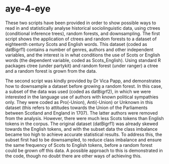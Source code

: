 # aye-4-eye

These two scripts have been provided in order to show possible ways to read in and statistically analyse historical sociolinguistic data,
using ctrees (conditional inference trees), random forests, and downsampling. The first script shows the application of ctrees and random forests to a
dataset of eighteenth century Scots and English words. This dataset (coded as datBigrf1) contains a number of genres, authors and other independent variables,
and the interest is in what conditions the use of Scots or English words (the dependent variable, coded as Scots_English). Using standard R packages ctree (under
partykit) and random forest (under ranger) a ctree and a random forest is grown from the data.

The second script was kindly provided by Dr Vica Papp, and demonstrates how to downsample a dataset before growing a random forest. In this case, a subset of the
data was used (coded as datBigrf2), in which we were interested in the language use of authors with known political sympathies only. They were coded as Pro(-Union),
Anti(-Union) or Unknown in this dataset (this refers to attitudes towards the Union of the Parliaments between Scotland and England in 1707). The latter authors were 
removed from the analysis. However, there were much less Scots tokens than English tokens in the corpus. The original dataset (datBigrf1) was already skewed towards the 
English tokens, and with the subset data the class imbalance became too high to achieve accurate statistical results. To address this, the subset first had to be downsampled, 
to reduce class imbalance and ensure the same frequency of Scots to English tokens, before a random forest could be grown off this data. A possible approach to this is 
demonstrated in the code, though no doubt there are other ways of achieving this.
